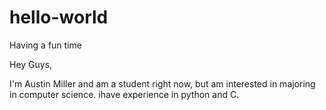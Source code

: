 # hello-world
Having a fun time

Hey Guys,

I'm Austin Miller and am a student right now, but am interested in majoring in computer science. ihave experience in python and C.
